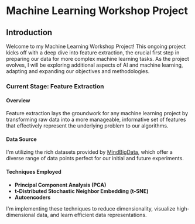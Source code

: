 # Machine Learning Workshop Project
## Introduction
Welcome to my Machine Learning Workshop Project! This ongoing project kicks off with a deep dive into feature
extraction, the crucial first step in preparing our data for more complex machine learning tasks.
As the project evolves, I will be exploring additional aspects of AI and machine learning, 
adapting and expanding our objectives and methodologies.

### Current Stage: Feature Extraction
#### Overview
Feature extraction lays the groundwork for any machine learning project by transforming raw data into a more manageable,
informative set of features that effectively represent the underlying problem to our algorithms.

#### Data Source
I'm utilizing the rich datasets provided by [MindBigData](https://mindbigdata.com/opendb/index.html),
which offer a diverse range of data points perfect for our initial and future experiments.

#### Techniques Employed
* **Principal Component Analysis (PCA)**
* **t-Distributed Stochastic Neighbor Embedding (t-SNE)**
* **Autoencoders**

I'm implementing these techniques to reduce dimensionality, visualize high-dimensional data, and learn efficient data
representations.